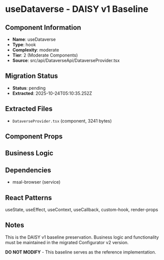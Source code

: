 # useDataverse - DAISY v1 Baseline

## Component Information

- **Name**: useDataverse
- **Type**: hook
- **Complexity**: moderate
- **Tier**: 2 (Moderate Components)
- **Source**: src/api/DataverseApi/DataverseProvider.tsx

## Migration Status

- **Status**: pending
- **Extracted**: 2025-10-24T05:10:35.252Z

## Extracted Files

- `DataverseProvider.tsx` (component, 3241 bytes)

## Component Props



## Business Logic



## Dependencies

- msal-browser (service)

## React Patterns

useState, useEffect, useContext, useCallback, custom-hook, render-props

## Notes

This is the DAISY v1 baseline preservation. Business logic and functionality
must be maintained in the migrated Configurator v2 version.

**DO NOT MODIFY** - This baseline serves as the reference implementation.
